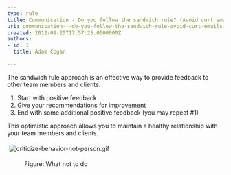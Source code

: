```yaml
---
type: rule
title: Communication - Do you follow the sandwich rule? (Avoid curt emails when correcting people)
uri: communication---do-you-follow-the-sandwich-rule-avoid-curt-emails-when-correcting-people
created: 2012-09-25T17:57:25.0000000Z
authors:
- id: 1
  title: Adam Cogan

---
```




<span class='intro'> <p>
                    The sandwich rule approach is an effective way to provide feedback to other team
                    members and clients.</p> </span>

<ol>
                    <li>Start with positive feedback</li>
                    <li>Give your recommendations for improvement</li>
                    <li>End with some additional positive feedback (you may repeat #1)</li>
                </ol>
                <p>
                    This optimistic approach allows you to maintain a healthy relationship with your
                    team members and clients.</p><p class="ssw15-rteElement-GreyBox"><img src="/PublishingImages/criticize-behavior-not-person.gif" alt="criticize-behavior-not-person.gif" style="margin&#58;5px;" />&#160;</p><dd class="ssw15-rteElement-FigureBad">Figure&#58; What not to do​</dd>


